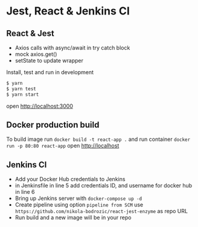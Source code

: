 # Jest, React & Jenkins CI

## React & Jest

  - Axios calls with async/await in try catch block
  - mock axios.get()
  - setState to update wrapper

Install, test and run in development

```sh
$ yarn
$ yarn test
$ yarn start
```

open <http://localhost:3000>

## Docker production build

To build image run `docker build -t react-app .` and run container `docker run -p 80:80 react-app` open <http://localhost>

## Jenkins CI

- Add your Docker Hub credentials to Jenkins
- in Jenkinsfile in line 5 add credentials ID, and username for docker hub in line 6
- Bring up Jenkins server with `docker-compose up -d`
- Create pipeline using option `pipeline from SCM` use `https://github.com/nikola-bodrozic/react-jest-enzyme` as repo URL
- Run build and a new image will be in your repo

